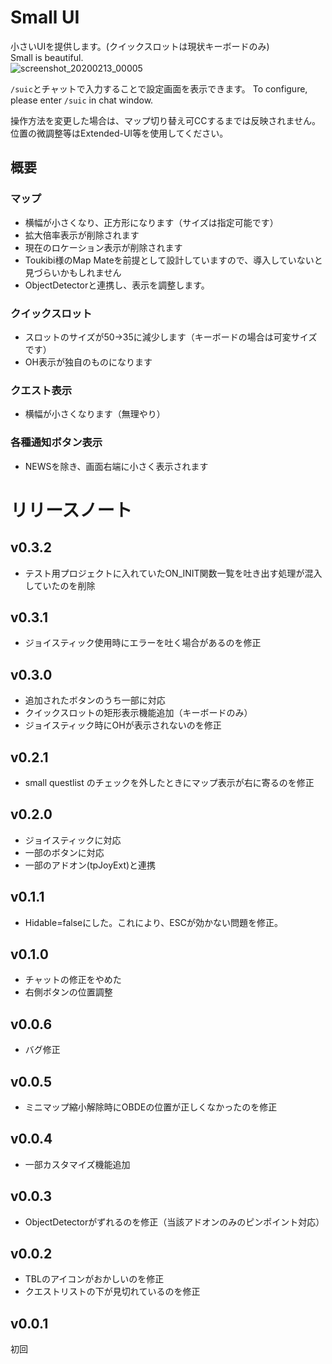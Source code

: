 # Small UI
小さいUIを提供します。(クイックスロットは現状キーボードのみ)  
Small is beautiful.  
![screenshot_20200213_00005](https://user-images.githubusercontent.com/50558182/74440328-2844d900-4eb1-11ea-900d-01e29b78a22c.jpg)

`/suic`とチャットで入力することで設定画面を表示できます。
To configure, please enter `/suic` in chat window.

操作方法を変更した場合は、マップ切り替え可CCするまでは反映されません。 
位置の微調整等はExtended-UI等を使用してください。  
## 概要
### マップ
* 横幅が小さくなり、正方形になります（サイズは指定可能です）
* 拡大倍率表示が削除されます
* 現在のロケーション表示が削除されます
* Toukibi様のMap Mateを前提として設計していますので、導入していないと見づらいかもしれません
* ObjectDetectorと連携し、表示を調整します。
### クイックスロット
* スロットのサイズが50->35に減少します（キーボードの場合は可変サイズです）
* OH表示が独自のものになります

### クエスト表示
* 横幅が小さくなります（無理やり）
### 各種通知ボタン表示
* NEWSを除き、画面右端に小さく表示されます


# リリースノート
## v0.3.2
* テスト用プロジェクトに入れていたON_INIT関数一覧を吐き出す処理が混入していたのを削除

## v0.3.1
* ジョイスティック使用時にエラーを吐く場合があるのを修正
## v0.3.0
* 追加されたボタンのうち一部に対応
* クイックスロットの矩形表示機能追加（キーボードのみ）
* ジョイスティック時にOHが表示されないのを修正
## v0.2.1
* small questlist のチェックを外したときにマップ表示が右に寄るのを修正
## v0.2.0
* ジョイスティックに対応
* 一部のボタンに対応
* 一部のアドオン(tpJoyExt)と連携
## v0.1.1
* Hidable=falseにした。これにより、ESCが効かない問題を修正。
## v0.1.0
* チャットの修正をやめた
* 右側ボタンの位置調整
## v0.0.6
* バグ修正
## v0.0.5
* ミニマップ縮小解除時にOBDEの位置が正しくなかったのを修正
## v0.0.4
* 一部カスタマイズ機能追加
## v0.0.3
* ObjectDetectorがずれるのを修正（当該アドオンのみのピンポイント対応）
## v0.0.2
* TBLのアイコンがおかしいのを修正
* クエストリストの下が見切れているのを修正
## v0.0.1
初回
